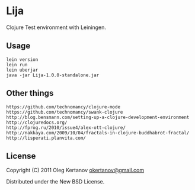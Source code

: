 Lija
====
Clojure Test environment with Leiningen.

Usage
-----
``lein version``  
``lein run``  
``lein uberjar``  
``java -jar Lija-1.0.0-standalone.jar``  

Other things
------------
    https://github.com/technomancy/clojure-mode
    https://github.com/technomancy/swank-clojure
    http://blog.bensmann.com/setting-up-a-clojure-development-environment
    http://clojuredocs.org/
    http://fprog.ru/2010/issue4/alex-ott-clojure/
    http://nakkaya.com/2009/10/04/fractals-in-clojure-buddhabrot-fractal/
    http://lisperati.planvita.com/

License
-------
Copyright (C) 2011 Oleg Kertanov <okertanov@gmail.com>

Distributed under the New BSD License.

